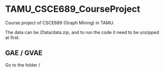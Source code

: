 # TAMU_CSCE689_CourseProject
Course project of CSCE689 (Graph Mining) in TAMU.

The data can be /Data/data.zip, and to run the code it need to be unzipped at first.

## GAE / GVAE
Go to the folder /

